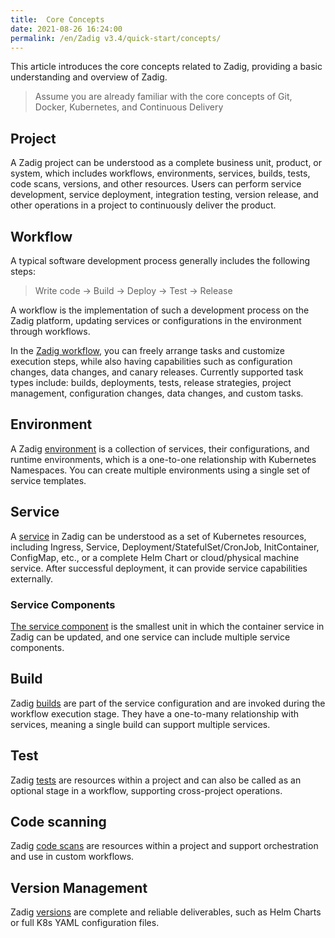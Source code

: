 ```yaml
---
title:  Core Concepts
date: 2021-08-26 16:24:00
permalink: /en/Zadig v3.4/quick-start/concepts/
---
```

This article introduces the core concepts related to Zadig, providing a basic understanding and overview of Zadig.

> Assume you are already familiar with the core concepts of Git, Docker, Kubernetes, and Continuous Delivery

## Project

A Zadig project can be understood as a complete business unit, product, or system, which includes workflows, environments, services, builds, tests, code scans, versions, and other resources. Users can perform service development, service deployment, integration testing, version release, and other operations in a project to continuously deliver the product.

## Workflow

A typical software development process generally includes the following steps:

> Write code -> Build -> Deploy -> Test -> Release

A workflow is the implementation of such a development process on the Zadig platform, updating services or configurations in the environment through workflows.

In the [Zadig workflow](/en/Zadig%20v3.4/project/common-workflow/), you can freely arrange tasks and customize execution steps, while also having capabilities such as configuration changes, data changes, and canary releases. Currently supported task types include: builds, deployments, tests, release strategies, project management, configuration changes, data changes, and custom tasks.

## Environment

A Zadig [environment](/en/Zadig%20v3.4/project/env/k8s/) is a collection of services, their configurations, and runtime environments, which is a one-to-one relationship with Kubernetes Namespaces. You can create multiple environments using a single set of service templates.

## Service

A [service](/en/Zadig%20v3.4/project/service/k8s/) in Zadig can be understood as a set of Kubernetes resources, including Ingress, Service, Deployment/StatefulSet/CronJob, InitContainer, ConfigMap, etc., or a complete Helm Chart or cloud/physical machine service. After successful deployment, it can provide service capabilities externally.

### Service Components

[The service component](/en/Zadig%20v3.4/env/overview/#what-is-a-service-component) is the smallest unit in which the container service in Zadig can be updated, and one service can include multiple service components.

## Build

Zadig [builds](/en/Zadig%20v3.4/project/build/) are part of the service configuration and are invoked during the workflow execution stage. They have a one-to-many relationship with services, meaning a single build can support multiple services.

## Test

Zadig [tests](/en/Zadig%20v3.4/project/test/) are resources within a project and can also be called as an optional stage in a workflow, supporting cross-project operations.

## Code scanning

Zadig [code scans](/en/Zadig%20v3.4/project/scan/) are resources within a project and support orchestration and use in custom workflows.

## Version Management

Zadig [versions](/en/Zadig%20v3.4/project/version/) are complete and reliable deliverables, such as Helm Charts or full K8s YAML configuration files.